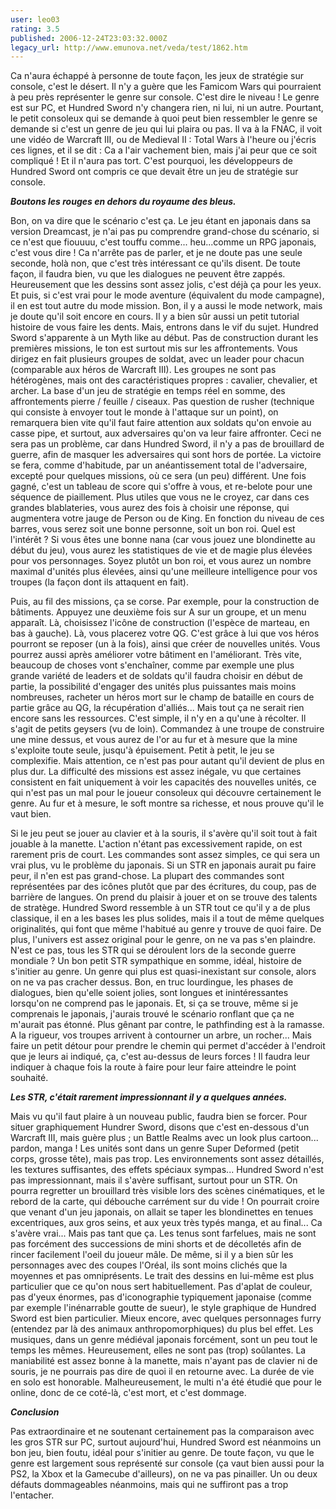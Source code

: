 ```yaml
---
user: leo03
rating: 3.5
published: 2006-12-24T23:03:32.000Z
legacy_url: http://www.emunova.net/veda/test/1862.htm
---
```

Ca n'aura échappé à personne de toute façon, les jeux de stratégie sur console, c'est le désert. Il n'y a guère que les Famicom Wars qui pourraient à peu près représenter le genre sur console. C'est dire le niveau ! Le genre est sur PC, et Hundred Sword n'y changera rien, ni lui, ni un autre. Pourtant, le petit consoleux qui se demande à quoi peut bien ressembler le genre se demande si c'est un genre de jeu qui lui plaira ou pas. Il va à la FNAC, il voit une vidéo de Warcraft III, ou de Medieval II : Total Wars à l'heure ou j'écris ces lignes, et il se dit : Ca a l'air vachement bien, mais j'ai peur que ce soit compliqué ! Et il n'aura pas tort. C'est pourquoi, les développeurs de Hundred Sword ont compris ce que devait être un jeu de stratégie sur console.  

  

_**Boutons les rouges en dehors du royaume des bleus.**_  

  

Bon, on va dire que le scénario c'est ça. Le jeu étant en japonais dans sa version Dreamcast, je n'ai pas pu comprendre grand-chose du scénario, si ce n'est que fiouuuu, c'est touffu comme... heu...comme un RPG japonais, c'est vous dire ! Ca n'arrête pas de parler, et je ne doute pas une seule seconde, holà non, que c'est très intéressant ce qu'ils disent. De toute façon, il faudra bien, vu que les dialogues ne peuvent être zappés. Heureusement que les dessins sont assez jolis, c'est déjà ça pour les yeux. Et puis, si c'est vrai pour le mode aventure (équivalent du mode campagne), il en est tout autre du mode mission. Bon, il y a aussi le mode network, mais je doute qu'il soit encore en cours. Il y a bien sûr aussi un petit tutorial histoire de vous faire les dents. Mais, entrons dans le vif du sujet. Hundred Sword s'apparente à un Myth like au début. Pas de construction durant les premières missions, le ton est surtout mis sur les affrontements. Vous dirigez en fait plusieurs groupes de soldat, avec un leader pour chacun (comparable aux héros de Warcraft III). Les groupes ne sont pas hétérogènes, mais ont des caractéristiques propres : cavalier, chevalier, et archer. La base d'un jeu de stratégie en temps réel en somme, des affrontements pierre / feuille / ciseaux. Pas question de rusher (technique qui consiste à envoyer tout le monde à l'attaque sur un point), on remarquera bien vite qu'il faut faire attention aux soldats qu'on envoie au casse pipe, et surtout, aux adversaires qu'on va leur faire affronter. Ceci ne sera pas un problème, car dans Hundred Sword, il n'y a pas de brouillard de guerre, afin de masquer les adversaires qui sont hors de portée. La victoire se fera, comme d'habitude, par un anéantissement total de l'adversaire, excepté pour quelques missions, où ce sera (un peu) différent. Une fois gagné, c'est un tableau de score qui s'offre à vous, et re-belote pour une séquence de piaillement. Plus utiles que vous ne le croyez, car dans ces grandes blablateries, vous aurez des fois à choisir une réponse, qui augmentera votre jauge de Person ou de King. En fonction du niveau de ces barres, vous serez soit une bonne personne, soit un bon roi. Quel est l'intérêt ? Si vous êtes une bonne nana (car vous jouez une blondinette au début du jeu), vous aurez les statistiques de vie et de magie plus élevées pour vos personnages. Soyez plutôt un bon roi, et vous aurez un nombre maximal d'unités plus élevées, ainsi qu'une meilleure intelligence pour vos troupes (la façon dont ils attaquent en fait).  

  

Puis, au fil des missions, ça se corse. Par exemple, pour la construction de bâtiments. Appuyez une deuxième fois sur A sur un groupe, et un menu apparaît. Là, choisissez l'icône de construction (l'espèce de marteau, en bas à gauche). Là, vous placerez votre QG. C'est grâce à lui que vos héros pourront se reposer (un à la fois), ainsi que créer de nouvelles unités. Vous pourrez aussi après améliorer votre bâtiment en l'améliorant. Très vite, beaucoup de choses vont s'enchaîner, comme par exemple une plus grande variété de leaders et de soldats qu'il faudra choisir en début de partie, la possibilité d'engager des unités plus puissantes mais moins nombreuses, racheter un héros mort sur le champ de bataille en cours de partie grâce au QG, la récupération d'alliés... Mais tout ça ne serait rien encore sans les ressources. C'est simple, il n'y en a qu'une à récolter. Il s'agit de petits geysers (vu de loin). Commandez à une troupe de construire une mine dessus, et vous aurez de l'or au fur et à mesure que la mine s'exploite toute seule, jusqu'à épuisement. Petit à petit, le jeu se complexifie. Mais attention, ce n'est pas pour autant qu'il devient de plus en plus dur. La difficulté des missions est assez inégale, vu que certaines consistent en fait uniquement à voir les capacités des nouvelles unités, ce qui n'est pas un mal pour le joueur consoleux qui découvre certainement le genre. Au fur et à mesure, le soft montre sa richesse, et nous prouve qu'il le vaut bien.  

  

Si le jeu peut se jouer au clavier et à la souris, il s'avère qu'il soit tout à fait jouable à la manette. L'action n'étant pas excessivement rapide, on est rarement pris de court. Les commandes sont assez simples, ce qui sera un vrai plus, vu le problème du japonais. Si un STR en japonais aurait pu faire peur, il n'en est pas grand-chose. La plupart des commandes sont représentées par des icônes plutôt que par des écritures, du coup, pas de barrière de langues. On prend du plaisir à jouer et on se trouve des talents de stratège. Hundred Sword ressemble à un STR tout ce qu'il y a de plus classique, il en a les bases les plus solides, mais il a tout de même quelques originalités, qui font que même l'habitué au genre y trouve de quoi faire. De plus, l'univers est assez original pour le genre, on ne va pas s'en plaindre. N'est ce pas, tous les STR qui se déroulent lors de la seconde guerre mondiale ? Un bon petit STR sympathique en somme, idéal, histoire de s'initier au genre. Un genre qui plus est quasi-inexistant sur console, alors on ne va pas cracher dessus. Bon, en truc lourdingue, les phases de dialogues, bien qu'elle soient jolies, sont longues et inintéressantes lorsqu'on ne comprend pas le japonais. Et, si ça se trouve, même si je comprenais le japonais, j'aurais trouvé le scénario ronflant que ça ne m'aurait pas étonné. Plus gênant par contre, le pathfinding est à la ramasse. A la rigueur, vos troupes arrivent à contourner un arbre, un rocher... Mais faire un petit détour pour prendre le chemin qui permet d'accéder à l'endroit que je leurs ai indiqué, ça, c'est au-dessus de leurs forces ! Il faudra leur indiquer à chaque fois la route à faire pour leur faire atteindre le point souhaité.  

  

_**Les STR, c'était rarement impressionnant il y a quelques années.**_  

  

Mais vu qu'il faut plaire à un nouveau public, faudra bien se forcer. Pour situer graphiquement Hundrer Sword, disons que c'est en-dessous d'un Warcraft III, mais guère plus ; un Battle Realms avec un look plus cartoon... pardon, manga ! Les unités sont dans un genre Super Deformed (petit corps, grosse tête), mais pas trop. Les environnements sont assez détaillés, les textures suffisantes, des effets spéciaux sympas... Hundred Sword n'est pas impressionnant, mais il s'avère suffisant, surtout pour un STR. On pourra regretter un brouillard très visible lors des scènes cinématiques, et le rebord de la carte, qui débouche carrément sur du vide ! On pourrait croire que venant d'un jeu japonais, on allait se taper les blondinettes en tenues excentriques, aux gros seins, et aux yeux très typés manga, et au final... Ca s'avère vrai... Mais pas tant que ça. Les tenus sont farfelues, mais ne sont pas forcément des successions de mini shorts et de décolletés afin de rincer facilement l'oeil du joueur mâle. De même, si il y a bien sûr les personnages avec des coupes l'Oréal, ils sont moins clichés que la moyennes et pas omniprésents. Le trait des dessins en lui-même est plus particulier que ce qu'on nous sert habituellement. Pas d'aplat de couleur, pas d'yeux énormes, pas d'iconographie typiquement japonaise (comme par exemple l'inénarrable goutte de sueur), le style graphique de Hundred Sword est bien particulier. Mieux encore, avec quelques personnages furry (entendez par là des animaux anthropomorphiques) du plus bel effet. Les musiques, dans un genre médiéval japonais forcément, sont un peu tout le temps les mêmes. Heureusement, elles ne sont pas (trop) soûlantes. La maniabilité est assez bonne à la manette, mais n'ayant pas de clavier ni de souris, je ne pourrais pas dire de quoi il en retourne avec. La durée de vie en solo est honorable. Malheureusement, le multi n'a été étudié que pour le online, donc de ce coté-là, c'est mort, et c'est dommage.  

  

_**Conclusion**_  

  

Pas extraordinaire et ne soutenant certainement pas la comparaison avec les gros STR sur PC, surtout aujourd'hui, Hundred Sword est néanmoins un bon jeu, bien foutu, idéal pour s'initier au genre. De toute façon, vu que le genre est largement sous représenté sur console (ça vaut bien aussi pour la PS2, la Xbox et la Gamecube d'ailleurs), on ne va pas pinailler. Un ou deux défauts dommageables néanmoins, mais qui ne suffiront pas a trop l'entacher.